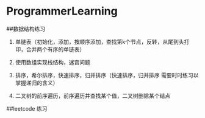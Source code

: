 # ProgrammerLearning
##数据结构练习

1. 单链表（初始化，添加，按顺序添加，查找第k个节点，反转，从尾到头打印，合并两个有序的单链表）

2. 使用数组实现栈结构，迷宫问题

3. 排序，希尔排序，快速排序，归并排序（快速排序，归并排序 需要时时练习以掌握递归的含义）

4. 二叉树的前序遍历，前序遍历并查找某个值，二叉树删除某个结点



##leetcode 练习






